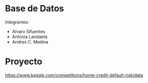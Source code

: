 # Base de Datos 

Integrantes: 

* Alvaro Sifuentes 
* Antonia Landaeta 
* Andres C. Medina 

# Proyecto
https://www.kaggle.com/competitions/home-credit-default-risk/data